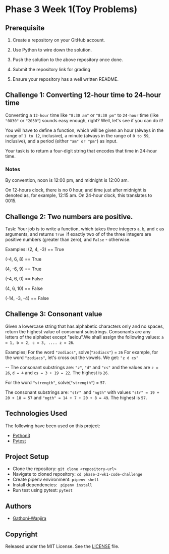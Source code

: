 # Phase 3 Week 1(Toy Problems)

## Prerequisite

1. Create a repository on your GitHub account.

2. Use Python to wire down the solution.

3. Push the solution to the above repository once done.

4. Submit the repository link for grading

5. Ensure your repository has a well written README.

## Challenge 1: Converting 12-hour time to 24-hour time

Converting a `12-hour` time like `"8:30 am"` or `"8:30 pm"` to `24-hour` time (like `"0830"` or `"2030"`) sounds easy enough, right? Well, let's see if you can do it!

You will have to define a function, which will be given an hour (always in the range of `1 to 12`, inclusive), a minute (always in the range of `0 to 59`, inclusive), and a period (either `"am" or "pm"`) as input.

Your task is to return a four-digit string that encodes that time in 24-hour time.

### Notes

By convention, noon is 12:00 pm, and midnight is 12:00 am.

On 12-hours clock, there is no 0 hour, and time just after midnight is denoted as, for example, 12:15 am. On 24-hour clock, this translates to 0015.

## Challenge 2: Two numbers are positive.

Task:
Your job is to write a function, which takes three integers `a`, `b`, and `c` as arguments, and returns `True `if exactly two of of the three integers are positive numbers (greater than zero), and `False` - otherwise.

Examples:
(2, 4, -3) == True

(-4, 6, 8) == True

(4, -6, 9) == True

(-4, 6, 0) == False

(4, 6, 10) == False

(-14, -3, -4) == False

## Challenge 3: Consonant value

Given a lowercase string that has alphabetic characters only and no spaces, return the highest value of consonant substrings. Consonants are any letters of the alphabet except "aeiou".We shall assign the following values: `a = 1, b = 2, c = 3, .... z = 26`.

Examples;
For the word `"zodiacs"`, solve(`"zodiacs"`) = `26`
For example, for the word `"zodiacs"`, let's cross out the vowels. We get: `"z d cs"`

-- The consonant substrings are: `"z"`, `"d"` and `"cs"` and the values are `z = 26`, `d = 4` and `cs = 3 + 19 = 22`. The highest is `26`.

For the word `"strength"`, solve(`"strength"`) = `57`.

The consonant substrings are: `"str" `and `"ngth"` with values `"str" = 19 + 20 + 18 = 57` and `"ngth" = 14 + 7 + 20 + 8 = 49`. The highest is `57`.

## Technologies Used

The following have been used on this project:

- [Python3](https://docs.python.org/3.10/)
- [Pytest](https://docs.pytest.org/en/latest/contents.html)

## Project Setup

- Clone the repository: `git clone <repository-url>`
- Navigate to cloned repository: `cd phase-3-wk1-code-challenge`
- Create pipenv environment: `pipenv shell`
- Install dependencies: ` pipenv install`
- Run test using pytest: `pytest`

## Authors

- [Gathoni-Wanjira](https://github.com/Gathoni-Wanjira)

## Copyright

Released under the MIT License. See the [LICENSE](https://github.com/Gathoni-Wanjira/code-challenge-phase-3-wk1-/blob/main/License) file.
